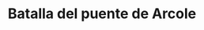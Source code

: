 ﻿---
title: "Batalla del puente de Arcole"
permalink: periodes_687.html
layout: periode
dataInici: 1796-11-15
dataFi: 1796-11-17
sidebar: periodes
pares:
  - 615:
    title: "Campañas Italianas"
    dataInici: "(1792)"
    dataFi: "(1802)"

fills:
jocsPrincipals:
jocsEscenaris:
  - title: "Arcola: The Battle for Italy, 1796"
    bggId: 4146

jocsEpoca:
jocsEpocaEscenaris:
---
